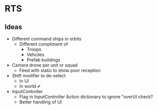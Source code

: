 # RTS

## Ideas
* Different command ships in orbits
  * Different compliment of
    * Troops
    * Vehciles
    * Prefab buildings
* Camera drone per unit or squad
  * Feed with static to show poor reception
* Shift modifier to de-select
  * In UI
  * In world ✔
* InputController
  * Flag in InputController Action dictionary to ignore "overUI check?
  * Better handling of UI
